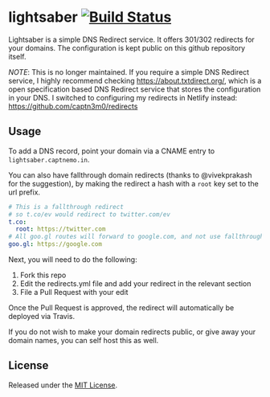 # lightsaber [![Build Status](https://travis-ci.org/captn3m0/lightsaber.svg?branch=master)](https://travis-ci.org/captn3m0/lightsaber)

Lightsaber is a simple DNS Redirect service. It offers 301/302 redirects for
your domains. The configuration is kept public on this github repository itself.

*NOTE*: This is no longer maintained. If you require a simple DNS Redirect service, I highly recommend checking <https://about.txtdirect.org/>, which is a open specification based DNS Redirect service that stores the configuration in your DNS. I switched to configuring my redirects in Netlify instead: https://github.com/captn3m0/redirects

## Usage

To add a DNS record, point your domain via a CNAME entry to `lightsaber.captnemo.in`.

You can also have fallthrough domain redirects
(thanks to @vivekprakash for the suggestion), by making the redirect a hash
with a `root` key set to the url prefix.

```yaml
# This is a fallthrough redirect
# so t.co/ev would redirect to twitter.com/ev
t.co:
  root: https://twitter.com
# All goo.gl routes will forward to google.com, and not use fallthrough
goo.gl: https://google.com
```

Next, you will need to do the following:

1. Fork this repo
2. Edit the redirects.yml file and add your redirect in the relevant section
3. File a Pull Request with your edit

Once the Pull Request is approved, the redirect will automatically be deployed
via Travis.

If you do not wish to make your domain redirects public, or give away your domain
names, you can self host this as well.

## License

Released under the [MIT License](http://nemo.mit-license.org/).
